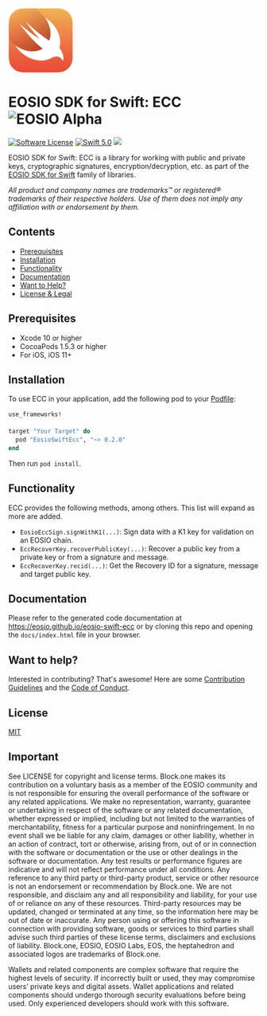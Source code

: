 ![Swift Logo](https://github.com/EOSIO/eosio-swift-ecc/raw/master/img/swift-logo.png)
# EOSIO SDK for Swift: ECC ![EOSIO Alpha](https://img.shields.io/badge/EOSIO-Alpha-blue.svg)

[![Software License](https://img.shields.io/badge/license-MIT-lightgrey.svg)](https://github.com/EOSIO/eosio-swift/blob/master/LICENSE)
[![Swift 5.0](https://img.shields.io/badge/Language-Swift_5.0-orange.svg)](https://swift.org)
![](https://img.shields.io/badge/Deployment%20Target-iOS%2011-blue.svg)

EOSIO SDK for Swift: ECC is a library for working with public and private keys, cryptographic signatures, encryption/decryption, etc. as part of the [EOSIO SDK for Swift](https://github.com/EOSIO/eosio-swift) family of libraries.

*All product and company names are trademarks™ or registered® trademarks of their respective holders. Use of them does not imply any affiliation with or endorsement by them.*

## Contents

- [Prerequisites](#prerequisites)
- [Installation](#installation)
- [Functionality](#functionality)
- [Documentation](#documentation)
- [Want to Help?](#want-to-help)
- [License & Legal](#license)

## Prerequisites

* Xcode 10 or higher
* CocoaPods 1.5.3 or higher
* For iOS, iOS 11+

## Installation

To use ECC in your application, add the following pod to your [Podfile](https://guides.cocoapods.org/syntax/podfile.html):

```ruby
use_frameworks!

target "Your Target" do
  pod "EosioSwiftEcc", "~> 0.2.0"
end
```

Then run `pod install`.

## Functionality

ECC provides the following methods, among others. This list will expand as more are added.

* `EosioEccSign.signWithK1(...)`: Sign data with a K1 key for validation on an EOSIO chain.
* `EccRecoverKey.recoverPublicKey(...)`: Recover a public key from a private key or from a signature and message.
* `EccRecoverKey.recid(...)`: Get the Recovery ID for a signature, message and target public key.

## Documentation

Please refer to the generated code documentation at https://eosio.github.io/eosio-swift-ecc or by cloning this repo and opening the `docs/index.html` file in your browser.

## Want to help?

Interested in contributing? That's awesome! Here are some [Contribution Guidelines](https://github.com/EOSIO/eosio-swift-ecc/blob/master/CONTRIBUTING.md) and the [Code of Conduct](https://github.com/EOSIO/eosio-swift-ecc/blob/master/CONTRIBUTING.md#conduct).

## License

[MIT](https://github.com/EOSIO/eosio-swift-ecc/blob/master/LICENSE)

## Important

See LICENSE for copyright and license terms.  Block.one makes its contribution on a voluntary basis as a member of the EOSIO community and is not responsible for ensuring the overall performance of the software or any related applications.  We make no representation, warranty, guarantee or undertaking in respect of the software or any related documentation, whether expressed or implied, including but not limited to the warranties of merchantability, fitness for a particular purpose and noninfringement. In no event shall we be liable for any claim, damages or other liability, whether in an action of contract, tort or otherwise, arising from, out of or in connection with the software or documentation or the use or other dealings in the software or documentation. Any test results or performance figures are indicative and will not reflect performance under all conditions.  Any reference to any third party or third-party product, service or other resource is not an endorsement or recommendation by Block.one.  We are not responsible, and disclaim any and all responsibility and liability, for your use of or reliance on any of these resources. Third-party resources may be updated, changed or terminated at any time, so the information here may be out of date or inaccurate.  Any person using or offering this software in connection with providing software, goods or services to third parties shall advise such third parties of these license terms, disclaimers and exclusions of liability.  Block.one, EOSIO, EOSIO Labs, EOS, the heptahedron and associated logos are trademarks of Block.one.

Wallets and related components are complex software that require the highest levels of security.  If incorrectly built or used, they may compromise users’ private keys and digital assets. Wallet applications and related components should undergo thorough security evaluations before being used.  Only experienced developers should work with this software.
